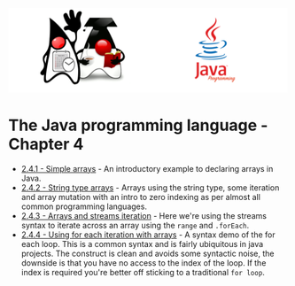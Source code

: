 ![](/assets/javarepologo.png)

# The Java programming language - Chapter 4

- [2.4.1 - Simple arrays](/src/com/irisida/lang/part02/chapter04/simplearrays/SimpleArrays.java) - An introductory example to declaring arrays in Java.
- [2.4.2 - String type arrays](/src/com/irisida/lang/part02/chapter04/stringarrays/StringArrays.java) - Arrays using the string type, some iteration and array mutation with an intro to zero indexing as per almost all common programming languages.
- [2.4.3 - Arrays and streams iteration](/src/com/irisida/lang/part02/chapter04/streamarrays/StreamArrays.java) - Here we're using the streams syntax to iterate across an array using the `range` and `.forEach`.
- [2.4.4 - Using for each iteration with arrays](/src/com/irisida/lang/part02/chapter04/foreach/ForEach.java) - A syntax demo of the for each loop. This is a common syntax and is fairly ubiquitous in java projects. The construct is clean and avoids some syntactic noise, the downside is that you have no access to the index of the loop. If the index is required you're better off sticking to a traditional `for loop`.
